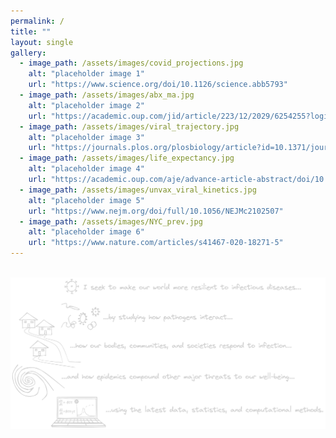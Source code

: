 ```yaml
---
permalink: /
title: ""
layout: single
gallery:
  - image_path: /assets/images/covid_projections.jpg
    alt: "placeholder image 1"
    url: "https://www.science.org/doi/10.1126/science.abb5793"
  - image_path: /assets/images/abx_ma.jpg
    alt: "placeholder image 2"
    url: "https://academic.oup.com/jid/article/223/12/2029/6254255?login=true"
  - image_path: /assets/images/viral_trajectory.jpg
    alt: "placeholder image 3"
    url: "https://journals.plos.org/plosbiology/article?id=10.1371/journal.pbio.3001333"
  - image_path: /assets/images/life_expectancy.jpg
    alt: "placeholder image 4"
    url: "https://academic.oup.com/aje/advance-article-abstract/doi/10.1093/aje/kwac079/6572389"
  - image_path: /assets/images/unvax_viral_kinetics.jpg
    alt: "placeholder image 5"
    url: "https://www.nejm.org/doi/full/10.1056/NEJMc2102507"
  - image_path: /assets/images/NYC_prev.jpg
    alt: "placeholder image 6"
    url: "https://www.nature.com/articles/s41467-020-18271-5"
---
```



<link rel="apple-touch-icon" sizes="180x180" href="/apple-touch-icon.png">
<link rel="icon" type="image/png" sizes="32x32" href="/favicon-32x32.png">
<link rel="icon" type="image/png" sizes="16x16" href="/favicon-16x16.png">
<link rel="manifest" href="/site.webmanifest">
<link rel="mask-icon" href="/safari-pinned-tab.svg" color="#5bbad5">
<meta name="msapplication-TileColor" content="#da532c">
<meta name="theme-color" content="#ffffff">


<!-- <h1> Intro </h1> -->

<!-- <img src="assets/images/description1.png"> -->

<br> 

<img src="assets/images/summary3.png">

<!-- I work at the intersection of applied mathematics, computer science, and infectious disease epidemiology. 

Through my research, I try to understand how contagion affects our bodies, our communities, and our societies. 

Using equations and code, I aspire to bolster our ability to prepare from, manage, and heal from infectious disease crises. 

If any of this sounds interesting – I'd love to chat!  -->



<!-- I work at the intersection of applied mathematics, computer science, and infectious disease epidemiology.  -->

<!-- <h2> Training background </h2> 
I trained in applied mathematics at the University of Colorado Boulder (B.S., M.S.) with David Bortz and then at the University of Cambridge (Ph.D.) with Julia Gog. I am now based at the Harvard T.H. Chan School of Public Health in the Department of Immunology and Infectious Diseases. I will become an assistant professor of computer science at the University of Colorado Boulder in August 2023.  -->

<!-- <h1> News </h1>
<font size=2>
  <ul>
    <li> <b> 2022 Aug 9-11: </b> I'll be at the <a href="https://www.colorado.edu/amath/caccss2022" target="_blank">Contagion on Complex Social Systems (CCSS)</a> workshop at CU Boulder. <br>
      <i>Talk: Linking viral kinetics with disease transmission and control</i>
    </li>
    <li> <b> 2022 Aug 7: </b> I'll be at the Isaac Newton Institute workshop on <a href="https://gateway.newton.ac.uk/event/tgm123" target="_blank"> asymptomatic testing and COVID-19</a> at the University of Cambridge. <br>
    </li>
  </ul>
</font> -->

<!-- <h2> Recent work </h2> -->

<!-- {% include gallery class="left" %} -->



